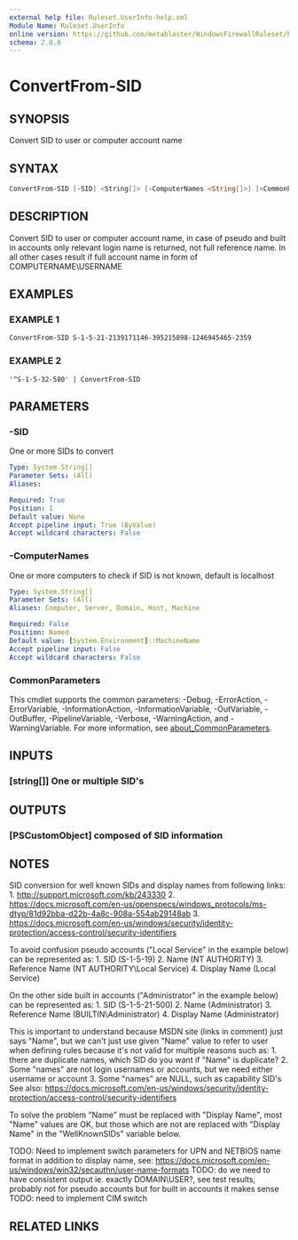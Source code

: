 ```yaml
---
external help file: Ruleset.UserInfo-help.xml
Module Name: Ruleset.UserInfo
online version: https://github.com/metablaster/WindowsFirewallRuleset/blob/master/Modules/Ruleset.UserInfo/Help/en-US/ConvertFrom-SID.md
schema: 2.0.0
---
```


# ConvertFrom-SID

## SYNOPSIS

Convert SID to user or computer account name

## SYNTAX

```powershell
ConvertFrom-SID [-SID] <String[]> [-ComputerNames <String[]>] [<CommonParameters>]
```

## DESCRIPTION

Convert SID to user or computer account name, in case of pseudo and built in accounts
only relevant login name is returned, not full reference name.
In all other cases result if full account name in form of COMPUTERNAME\USERNAME

## EXAMPLES

### EXAMPLE 1

```powershell
ConvertFrom-SID S-1-5-21-2139171146-395215898-1246945465-2359
```

### EXAMPLE 2

```
'^S-1-5-32-580' | ConvertFrom-SID
```

## PARAMETERS

### -SID

One or more SIDs to convert

```yaml
Type: System.String[]
Parameter Sets: (All)
Aliases:

Required: True
Position: 1
Default value: None
Accept pipeline input: True (ByValue)
Accept wildcard characters: False
```

### -ComputerNames

One or more computers to check if SID is not known, default is localhost

```yaml
Type: System.String[]
Parameter Sets: (All)
Aliases: Computer, Server, Domain, Host, Machine

Required: False
Position: Named
Default value: [System.Environment]::MachineName
Accept pipeline input: False
Accept wildcard characters: False
```

### CommonParameters

This cmdlet supports the common parameters: -Debug, -ErrorAction, -ErrorVariable, -InformationAction, -InformationVariable, -OutVariable, -OutBuffer, -PipelineVariable, -Verbose, -WarningAction, and -WarningVariable. For more information, see [about_CommonParameters](http://go.microsoft.com/fwlink/?LinkID=113216).

## INPUTS

### [string[]] One or multiple SID's

## OUTPUTS

### [PSCustomObject] composed of SID information

## NOTES

SID conversion for well known SIDs and display names from following links:
1.
http://support.microsoft.com/kb/243330
2.
https://docs.microsoft.com/en-us/openspecs/windows_protocols/ms-dtyp/81d92bba-d22b-4a8c-908a-554ab29148ab
3.
https://docs.microsoft.com/en-us/windows/security/identity-protection/access-control/security-identifiers

To avoid confusion pseudo accounts ("Local Service" in the example below) can be represented as:
1.
SID (S-1-5-19)
2.
Name (NT AUTHORITY)
3.
Reference Name (NT AUTHORITY\Local Service)
4.
Display Name (Local Service)

On the other side built in accounts ("Administrator" in the example below) can be represented as:
1.
SID (S-1-5-21-500)
2.
Name (Administrator)
3.
Reference Name (BUILTIN\Administrator)
4.
Display Name (Administrator)

This is important to understand because MSDN site (links in comment) just says "Name",
but we can't just use given "Name" value to refer to user when defining rules because it's
not valid for multiple reasons such as:
1.
there are duplicate names, which SID do you want if "Name" is duplicate?
2.
Some "names" are not login usernames or accounts, but we need either username or account
3.
Some "names" are NULL, such as capability SID's
See also: https://docs.microsoft.com/en-us/windows/security/identity-protection/access-control/security-identifiers

To solve the problem "Name" must be replaced with "Display Name", most "Name" values are OK,
but those which are not are replaced with "Display Name" in the "WellKnownSIDs" variable below.

TODO: Need to implement switch parameters for UPN and NETBIOS name format in addition to display name, see:
https://docs.microsoft.com/en-us/windows/win32/secauthn/user-name-formats
TODO: do we need to have consistent output ie.
exactly DOMAIN\USER?, see test results,
probably not for pseudo accounts but for built in accounts it makes sense
TODO: need to implement CIM switch

## RELATED LINKS
